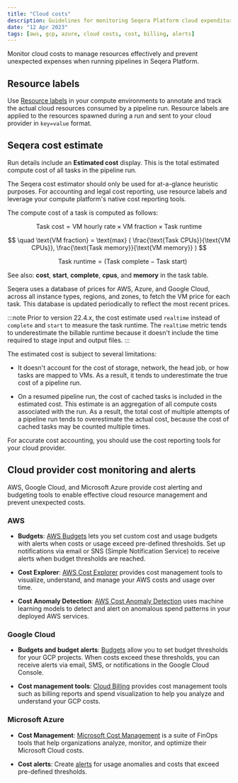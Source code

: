 ```yaml
---
title: "Cloud costs"
description: Guidelines for monitoring Seqera Platform cloud expenditure
date: "12 Apr 2023"
tags: [aws, gcp, azure, cloud costs, cost, billing, alerts]
---
```


Monitor cloud costs to manage resources effectively and prevent unexpected expenses when running pipelines in Seqera Platform. 

## Resource labels 

Use [Resource labels](../resource-labels/overview) in your compute environments to annotate and track the actual cloud resources consumed by a pipeline run. Resource labels are applied to the resources spawned during a run and sent to your cloud provider in `key=value` format.

## Seqera cost estimate

Run details include an **Estimated cost** display. This is the total estimated compute cost of all tasks in the pipeline run.

The Seqera cost estimator should only be used for at-a-glance heuristic purposes. For accounting and legal cost reporting, use resource labels and leverage your compute platform's native cost reporting tools.

The compute cost of a task is computed as follows:

$$
\text{Task cost} = \text{VM hourly rate} \times \text{VM fraction} \times \text{Task runtime}
$$

$$
\quad \text{VM fraction} = \text{max} ( \frac{\text{Task CPUs}}{\text{VM CPUs}}, \frac{\text{Task memory}}{\text{VM memory}} )
$$

$$
\quad \text{Task runtime} = ( \text{Task complete} - \text{Task start} )
$$

See also: **cost**, **start**, **complete**, **cpus**, and **memory** in the task table.

Seqera uses a database of prices for AWS, Azure, and Google Cloud, across all instance types, regions, and zones, to fetch the VM price for each task. This database is updated periodically to reflect the most recent prices.

:::note
Prior to version 22.4.x, the cost estimate used `realtime` instead of `complete` and `start` to measure the task runtime. The `realtime` metric tends to underestimate the billable runtime because it doesn't include the time required to stage input and output files.
:::

The estimated cost is subject to several limitations:

- It doesn't account for the cost of storage, network, the head job, or how tasks are mapped to VMs. As a result, it tends to underestimate the true cost of a pipeline run.

- On a resumed pipeline run, the cost of cached tasks is included in the estimated cost. This estimate is an aggregation of all compute costs associated with the run. As a result, the total cost of multiple attempts of a pipeline run tends to overestimate the actual cost, because the cost of cached tasks may be counted multiple times.

For accurate cost accounting, you should use the cost reporting tools for your cloud provider. 

## Cloud provider cost monitoring and alerts

AWS, Google Cloud, and Microsoft Azure provide cost alerting and budgeting tools to enable effective cloud resource management and prevent unexpected costs. 

### AWS 

- **Budgets**: [AWS Budgets](https://docs.aws.amazon.com/cost-management/latest/userguide/budgets-managing-costs.html) lets you set custom cost and usage budgets with alerts when costs or usage exceed pre-defined thresholds. Set up notifications via email or SNS (Simple Notification Service) to receive alerts when budget thresholds are reached.

- **Cost Explorer**: [AWS Cost Explorer](https://docs.aws.amazon.com/cost-management/latest/userguide/ce-what-is.html) provides cost management tools to visualize, understand, and manage your AWS costs and usage over time.

- **Cost Anomaly Detection**: [AWS Cost Anomaly Detection](https://docs.aws.amazon.com/cost-management/latest/userguide/getting-started-ad.html) uses machine learning models to detect and alert on anomalous spend patterns in your deployed AWS services.

### Google Cloud 

- **Budgets and budget alerts**: [Budgets](https://cloud.google.com/billing/docs/how-to/budgets) allow you to set budget thresholds for your GCP projects. When costs exceed these thresholds, you can receive alerts via email, SMS, or notifications in the Google Cloud Console.

- **Cost management tools**: [Cloud Billing](https://cloud.google.com/billing/docs/onboarding-checklist) provides cost management tools such as billing reports and spend visualization to help you analyze and understand your GCP costs.

### Microsoft Azure 

- **Cost Management**: [Microsoft Cost Management](https://learn.microsoft.com/en-us/azure/cost-management-billing/costs/overview-cost-management) is a suite of FinOps tools that help organizations analyze, monitor, and optimize their Microsoft Cloud costs. 

- **Cost alerts**: Create [alerts](https://learn.microsoft.com/en-us/azure/cost-management-billing/costs/overview-cost-management#monitor-costs-with-alerts) for usage anomalies and costs that exceed pre-defined thresholds.
